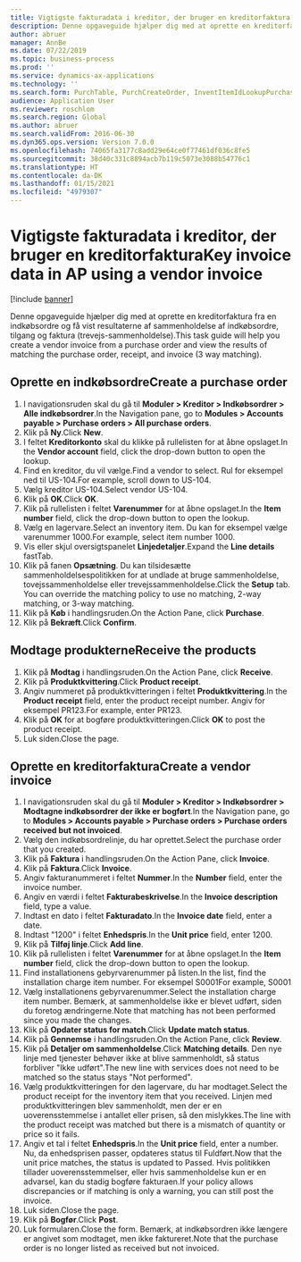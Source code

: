 ```yaml
---
title: Vigtigste fakturadata i kreditor, der bruger en kreditorfaktura
description: Denne opgaveguide hjælper dig med at oprette en kreditorfaktura fra en indkøbsordre og få vist resultaterne af sammenholdelse af indkøbsordre, tilgang og faktura (trevejs-sammenholdelse).
author: abruer
manager: AnnBe
ms.date: 07/22/2019
ms.topic: business-process
ms.prod: ''
ms.service: dynamics-ax-applications
ms.technology: ''
ms.search.form: PurchTable, PurchCreateOrder, InventItemIdLookupPurchase, PurchEditLines, VendEditInvoice, InventItemIdLookupSimple, VendInvoiceMatchingDetails
audience: Application User
ms.reviewer: roschlom
ms.search.region: Global
ms.author: abruer
ms.search.validFrom: 2016-06-30
ms.dyn365.ops.version: Version 7.0.0
ms.openlocfilehash: 74065fa3177c8add29e64ce0f77461df036c8fe5
ms.sourcegitcommit: 38d40c331c8894acb7b119c5073e3088b54776c1
ms.translationtype: HT
ms.contentlocale: da-DK
ms.lasthandoff: 01/15/2021
ms.locfileid: "4979307"
---
```

# <a name="key-invoice-data-in-ap-using-a-vendor-invoice"></a><span data-ttu-id="a87f3-103">Vigtigste fakturadata i kreditor, der bruger en kreditorfaktura</span><span class="sxs-lookup"><span data-stu-id="a87f3-103">Key invoice data in AP using a vendor invoice</span></span>

[!include [banner](../../includes/banner.md)]

<span data-ttu-id="a87f3-104">Denne opgaveguide hjælper dig med at oprette en kreditorfaktura fra en indkøbsordre og få vist resultaterne af sammenholdelse af indkøbsordre, tilgang og faktura (trevejs-sammenholdelse).</span><span class="sxs-lookup"><span data-stu-id="a87f3-104">This task guide will help you create a vendor invoice from a purchase order and view the results of matching the purchase order, receipt, and invoice (3 way matching).</span></span>


## <a name="create-a-purchase-order"></a><span data-ttu-id="a87f3-105">Oprette en indkøbsordre</span><span class="sxs-lookup"><span data-stu-id="a87f3-105">Create a purchase order</span></span>
1. <span data-ttu-id="a87f3-106">I navigationsruden skal du gå til **Moduler > Kreditor > Indkøbsordrer > Alle indkøbsordrer**.</span><span class="sxs-lookup"><span data-stu-id="a87f3-106">In the Navigation pane, go to **Modules > Accounts payable > Purchase orders > All purchase orders**.</span></span>
2. <span data-ttu-id="a87f3-107">Klik på **Ny**.</span><span class="sxs-lookup"><span data-stu-id="a87f3-107">Click **New**.</span></span>
3. <span data-ttu-id="a87f3-108">I feltet **Kreditorkonto** skal du klikke på rullelisten for at åbne opslaget.</span><span class="sxs-lookup"><span data-stu-id="a87f3-108">In the **Vendor account** field, click the drop-down button to open the lookup.</span></span>
4. <span data-ttu-id="a87f3-109">Find en kreditor, du vil vælge.</span><span class="sxs-lookup"><span data-stu-id="a87f3-109">Find a vendor to select.</span></span> <span data-ttu-id="a87f3-110">Rul for eksempel ned til US-104.</span><span class="sxs-lookup"><span data-stu-id="a87f3-110">For example, scroll down to US-104.</span></span>
5. <span data-ttu-id="a87f3-111">Vælg kreditor US-104.</span><span class="sxs-lookup"><span data-stu-id="a87f3-111">Select vendor US-104.</span></span>
6. <span data-ttu-id="a87f3-112">Klik på **OK**.</span><span class="sxs-lookup"><span data-stu-id="a87f3-112">Click **OK**.</span></span>
7. <span data-ttu-id="a87f3-113">Klik på rullelisten i feltet **Varenummer** for at åbne opslaget.</span><span class="sxs-lookup"><span data-stu-id="a87f3-113">In the **Item number** field, click the drop-down button to open the lookup.</span></span>
8. <span data-ttu-id="a87f3-114">Vælg en lagervare.</span><span class="sxs-lookup"><span data-stu-id="a87f3-114">Select an inventory item.</span></span> <span data-ttu-id="a87f3-115">Du kan for eksempel vælge varenummer 1000.</span><span class="sxs-lookup"><span data-stu-id="a87f3-115">For example, select item number 1000.</span></span>
9. <span data-ttu-id="a87f3-116">Vis eller skjul oversigtspanelet **Linjedetaljer**.</span><span class="sxs-lookup"><span data-stu-id="a87f3-116">Expand the **Line details** fastTab.</span></span>
10. <span data-ttu-id="a87f3-117">Klik på fanen **Opsætning**. Du kan tilsidesætte sammenholdelsespolitikken for at undlade at bruge sammenholdelse, tovejssammenholdelse eller trevejssammenholdelse.</span><span class="sxs-lookup"><span data-stu-id="a87f3-117">Click the **Setup** tab. You can override the matching policy to use no matching, 2-way matching, or 3-way matching.</span></span>  
11. <span data-ttu-id="a87f3-118">Klik på **Køb** i handlingsruden.</span><span class="sxs-lookup"><span data-stu-id="a87f3-118">On the Action Pane, click **Purchase**.</span></span>
12. <span data-ttu-id="a87f3-119">Klik på **Bekræft**.</span><span class="sxs-lookup"><span data-stu-id="a87f3-119">Click **Confirm**.</span></span>

## <a name="receive-the-products"></a><span data-ttu-id="a87f3-120">Modtage produkterne</span><span class="sxs-lookup"><span data-stu-id="a87f3-120">Receive the products</span></span>
1. <span data-ttu-id="a87f3-121">Klik på **Modtag** i handlingsruden.</span><span class="sxs-lookup"><span data-stu-id="a87f3-121">On the Action Pane, click **Receive**.</span></span>
2. <span data-ttu-id="a87f3-122">Klik på **Produktkvittering**.</span><span class="sxs-lookup"><span data-stu-id="a87f3-122">Click **Product receipt**.</span></span>
3. <span data-ttu-id="a87f3-123">Angiv nummeret på produktkvitteringen i feltet **Produktkvittering**.</span><span class="sxs-lookup"><span data-stu-id="a87f3-123">In the **Product receipt** field, enter the product receipt number.</span></span> <span data-ttu-id="a87f3-124">Angiv for eksempel PR123.</span><span class="sxs-lookup"><span data-stu-id="a87f3-124">For example, enter PR123.</span></span>
4. <span data-ttu-id="a87f3-125">Klik på **OK** for at bogføre produktkvitteringen.</span><span class="sxs-lookup"><span data-stu-id="a87f3-125">Click **OK** to post the product receipt.</span></span>
5. <span data-ttu-id="a87f3-126">Luk siden.</span><span class="sxs-lookup"><span data-stu-id="a87f3-126">Close the page.</span></span>

## <a name="create-a-vendor-invoice"></a><span data-ttu-id="a87f3-127">Oprette en kreditorfaktura</span><span class="sxs-lookup"><span data-stu-id="a87f3-127">Create a vendor invoice</span></span>
1. <span data-ttu-id="a87f3-128">I navigationsruden skal du gå til **Moduler > Kreditor > Indkøbsordrer > Modtagne indkøbsordrer der ikke er bogført**.</span><span class="sxs-lookup"><span data-stu-id="a87f3-128">In the Navigation pane, go to **Modules > Accounts payable > Purchase orders > Purchase orders received but not invoiced**.</span></span>
2. <span data-ttu-id="a87f3-129">Vælg den indkøbsordrelinje, du har oprettet.</span><span class="sxs-lookup"><span data-stu-id="a87f3-129">Select the purchase order that you created.</span></span>
3. <span data-ttu-id="a87f3-130">Klik på **Faktura** i handlingsruden.</span><span class="sxs-lookup"><span data-stu-id="a87f3-130">On the Action Pane, click **Invoice**.</span></span>
4. <span data-ttu-id="a87f3-131">Klik på **Faktura**.</span><span class="sxs-lookup"><span data-stu-id="a87f3-131">Click **Invoice**.</span></span>
5. <span data-ttu-id="a87f3-132">Angiv fakturanummeret i feltet **Nummer**.</span><span class="sxs-lookup"><span data-stu-id="a87f3-132">In the **Number** field, enter the invoice number.</span></span>
6. <span data-ttu-id="a87f3-133">Angiv en værdi i feltet **Fakturabeskrivelse**.</span><span class="sxs-lookup"><span data-stu-id="a87f3-133">In the **Invoice description** field, type a value.</span></span>
7. <span data-ttu-id="a87f3-134">Indtast en dato i feltet **Fakturadato**.</span><span class="sxs-lookup"><span data-stu-id="a87f3-134">In the **Invoice date** field, enter a date.</span></span>
8. <span data-ttu-id="a87f3-135">Indtast "1200" i feltet **Enhedspris**.</span><span class="sxs-lookup"><span data-stu-id="a87f3-135">In the **Unit price** field, enter 1200.</span></span>
9. <span data-ttu-id="a87f3-136">Klik på **Tilføj linje**.</span><span class="sxs-lookup"><span data-stu-id="a87f3-136">Click **Add line**.</span></span>
10. <span data-ttu-id="a87f3-137">Klik på rullelisten i feltet **Varenummer** for at åbne opslaget.</span><span class="sxs-lookup"><span data-stu-id="a87f3-137">In the **Item number** field, click the drop-down button to open the lookup.</span></span>
11. <span data-ttu-id="a87f3-138">Find installationens gebyrvarenummer på listen.</span><span class="sxs-lookup"><span data-stu-id="a87f3-138">In the list, find the installation charge item number.</span></span> <span data-ttu-id="a87f3-139">For eksempel S0001</span><span class="sxs-lookup"><span data-stu-id="a87f3-139">For example, S0001</span></span>
12. <span data-ttu-id="a87f3-140">Vælg installationens gebyrvarenummer.</span><span class="sxs-lookup"><span data-stu-id="a87f3-140">Select the installation charge item number.</span></span> <span data-ttu-id="a87f3-141">Bemærk, at sammenholdelse ikke er blevet udført, siden du foretog ændringerne.</span><span class="sxs-lookup"><span data-stu-id="a87f3-141">Note that matching has not been performed since you made the changes.</span></span>  
13. <span data-ttu-id="a87f3-142">Klik på **Opdater status for match**.</span><span class="sxs-lookup"><span data-stu-id="a87f3-142">Click **Update match status**.</span></span>
14. <span data-ttu-id="a87f3-143">Klik på **Gennemse** i handlingsruden.</span><span class="sxs-lookup"><span data-stu-id="a87f3-143">On the Action Pane, click **Review**.</span></span>
15. <span data-ttu-id="a87f3-144">Klik på **Detaljer om sammenholdelse**.</span><span class="sxs-lookup"><span data-stu-id="a87f3-144">Click **Matching details**.</span></span> <span data-ttu-id="a87f3-145">Den nye linje med tjenester behøver ikke at blive sammenholdt, så status forbliver "Ikke udført".</span><span class="sxs-lookup"><span data-stu-id="a87f3-145">The new line with services does not need to be matched so the status stays "Not performed".</span></span>  
16. <span data-ttu-id="a87f3-146">Vælg produktkvitteringen for den lagervare, du har modtaget.</span><span class="sxs-lookup"><span data-stu-id="a87f3-146">Select the product receipt for the inventory item that you received.</span></span> <span data-ttu-id="a87f3-147">Linjen med produktkvitteringen blev sammenholdt, men der er en uoverensstemmelse i antallet eller prisen, så den mislykkes.</span><span class="sxs-lookup"><span data-stu-id="a87f3-147">The line with the product receipt was matched but there is a mismatch of quantity or price so it fails.</span></span>  
17. <span data-ttu-id="a87f3-148">Angiv et tal i feltet **Enhedspris**.</span><span class="sxs-lookup"><span data-stu-id="a87f3-148">In the **Unit price** field, enter a number.</span></span> <span data-ttu-id="a87f3-149">Nu, da enhedsprisen passer, opdateres status til Fuldført.</span><span class="sxs-lookup"><span data-stu-id="a87f3-149">Now that the unit price matches, the status is updated to Passed.</span></span> <span data-ttu-id="a87f3-150">Hvis politikken tillader uoverensstemmelser, eller hvis sammenholdelse kun er en advarsel, kan du stadig bogføre fakturaen.</span><span class="sxs-lookup"><span data-stu-id="a87f3-150">If your policy allows discrepancies or if matching is only a warning, you can still post the invoice.</span></span>  
18. <span data-ttu-id="a87f3-151">Luk siden.</span><span class="sxs-lookup"><span data-stu-id="a87f3-151">Close the page.</span></span>
19. <span data-ttu-id="a87f3-152">Klik på **Bogfør**.</span><span class="sxs-lookup"><span data-stu-id="a87f3-152">Click **Post**.</span></span>
20. <span data-ttu-id="a87f3-153">Luk formularen.</span><span class="sxs-lookup"><span data-stu-id="a87f3-153">Close the form.</span></span> <span data-ttu-id="a87f3-154">Bemærk, at indkøbsordren ikke længere er angivet som modtaget, men ikke faktureret.</span><span class="sxs-lookup"><span data-stu-id="a87f3-154">Note that the purchase order is no longer listed as received but not invoiced.</span></span>  

